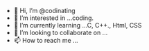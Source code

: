 - 👋 Hi, I’m @codinating
- 👀 I’m interested in ...coding.
- 🌱 I’m currently learning ...C, C++., Html, CSS
- 💞️ I’m looking to collaborate on ...
- 📫 How to reach me ...

<!---
codinating/codinating is a ✨ special ✨ repository because its `README.md` (this file) appears on your GitHub profile.
You can click the Preview link to take a look at your changes.
--->
